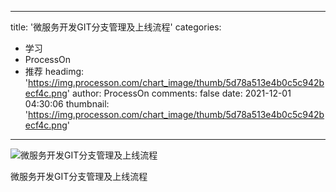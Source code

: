 
---
title: '微服务开发GIT分支管理及上线流程'
categories: 
 - 学习
 - ProcessOn
 - 推荐
headimg: 'https://img.processon.com/chart_image/thumb/5d78a513e4b0c5c942becf4c.png'
author: ProcessOn
comments: false
date: 2021-12-01 04:30:06
thumbnail: 'https://img.processon.com/chart_image/thumb/5d78a513e4b0c5c942becf4c.png'
---

<div>   
<img class="thumb" alt="微服务开发GIT分支管理及上线流程" src="https://img.processon.com/chart_image/thumb/5d78a513e4b0c5c942becf4c.png" referrerpolicy="no-referrer">
<p>微服务开发GIT分支管理及上线流程</p>  
</div>
            